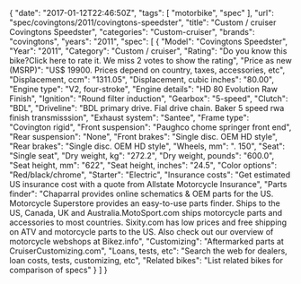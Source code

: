 {
    "date": "2017-01-12T22:46:50Z",
    "tags": [
        "motorbike",
        "spec"
    ],
    "url": "spec\/covingtons\/2011\/covingtons-speedster",
    "title": "Custom \/ cruiser Covingtons Speedster",
    "categories": "Custom-cruiser",
    "brands": "covingtons",
    "years": "2011",
    "spec": [
        {
            "Model": "Covingtons Speedster",
            "Year": "2011",
            "Category": "Custom \/ cruiser",
            "Rating": "Do you know this bike?Click here to rate it. We miss 2 votes to show the rating",
            "Price as new (MSRP)": "US$ 19900.   Prices depend on country, taxes, accessories, etc",
            "Displacement, ccm": "1311.05",
            "Displacement, cubic inches": "80.00",
            "Engine type": "V2, four-stroke",
            "Engine details": "HD 80 Evolution Raw Finish",
            "Ignition": "Round filter induction",
            "Gearbox": "5-speed",
            "Clutch": "BDL",
            "Driveline": "BDL primary drive. Fial drive chain. Baker 5 speed rwa finish transmisssion",
            "Exhaust system": "Santee",
            "Frame type": "Covington rigid",
            "Front suspension": "Paughco chome springer front end",
            "Rear suspension": "None",
            "Front brakes": "Single disc. OEM HD style",
            "Rear brakes": "Single disc. OEM HD style",
            "Wheels, mm": ". 150",
            "Seat": "Single seat",
            "Dry weight, kg": "272.2",
            "Dry weight, pounds": "600.0",
            "Seat height, mm": "622",
            "Seat height, inches": "24.5",
            "Color options": "Red\/black\/chrome",
            "Starter": "Electric",
            "Insurance costs": "Get estimated US insurance cost with a quote from Allstate Motorcycle Insurance",
            "Parts finder": "Chaparral provides online schematics & OEM parts for the US.   Motorcycle Superstore provides an easy-to-use parts finder. Ships to the US, Canada, UK and Australia.MotoSport.com ships motorcycle parts and accessories to most countries.    Sixity.com has low prices and free shipping on ATV and motorcycle parts to the US. Also check out our overview of motorcycle webshops at Bikez.info",
            "Customizing": "Aftermarked parts at CruiserCustomizing.com",
            "Loans, tests, etc": "Search the web for dealers, loan costs, tests, customizing, etc",
            "Related bikes": "List related bikes for comparison of specs"
        }
    ]
}